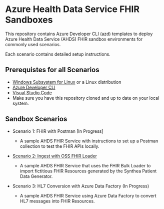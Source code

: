 # Azure Health Data Service FHIR Sandboxes

This repository contains Azure Developer CLI (azd) templates to deploy Azure Health Data Service (AHDS) FHIR sandbox environments for commonly used scenarios.   

Each scenario contains detailed setup instructions.

## Prerequistes for all Scenarios
* [Windows Subsystem for Linux](https://learn.microsoft.com/en-us/windows/wsl/about) or a Linux distribution 
* [Azure Developer CLI](https://learn.microsoft.com/en-us/azure/developer/azure-developer-cli/install-azd?tabs=winget-windows%2Cbrew-mac%2Cscript-linux&pivots=os-linux)
* [Visual Studio Code](https://code.visualstudio.com/download)
* Make sure you have this repository cloned and up to date on your local system.

## Sandbox Scenarios

* Scenario 1: FHIR with Postman [In Progress]
    * A sample AHDS FHIR Service with instructions to set up a Postman collection to test the FHIR APIs locally.     

* [Scenario 2: Ingest with OSS FHIR Loader](./ingest-with-fhir-loader/README.md)
    
    * A sample AHDS FHIR Service that uses the FHIR Bulk Loader to import fictitious FHIR Resources generated by the Synthea Patient Data Generator. 

* Scenario 3: HL7 Conversion with Azure Data Factory (In Progress)
    * A sample AHDS FHIR Service using Azure Data Factory to convert HL7 messages into FHIR Resources. 